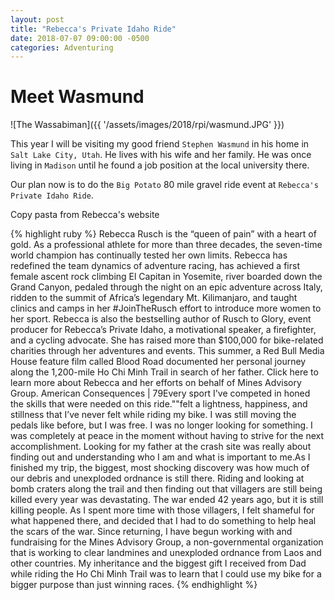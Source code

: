 ```yaml
---
layout: post
title: "Rebecca's Private Idaho Ride"
date: 2018-07-07 09:00:00 -0500
categories: Adventuring 
---
```


# Meet Wasmund

![The Wassabiman]({{ '/assets/images/2018/rpi/wasmund.JPG' }})

This year I will be visiting my good friend `Stephen Wasmund` in his home in `Salt Lake City, Utah`. He lives with his wife and her family. He was once living in `Madison` until he found a job position at the local university there. 

Our plan now is to do the `Big Potato` 80 mile gravel ride event at `Rebecca's Private Idaho Ride`. 

Copy pasta from Rebecca's website 

{% highlight ruby %}
Rebecca Rusch is the “queen of pain” with a heart of gold. As a professional athlete for more than three decades, the seven-time world champion has continually tested her own limits. Rebecca has redefined the team dynamics of adventure racing, has achieved a first female ascent rock climbing El Capitan in Yosemite, river boarded down the Grand Canyon, pedaled through the night on an epic adventure across Italy, ridden to the summit of Africa’s legendary Mt. Kilimanjaro, and taught clinics and camps in her #JoinTheRusch effort to introduce more women to her sport. Rebecca is also the bestselling author of Rusch to Glory, event producer for Rebecca’s Private Idaho, a motivational speaker, a firefighter, and a cycling advocate. She has raised more than $100,000 for bike-related charities through her adventures and events. This summer, a Red Bull Media House feature film called Blood Road documented her personal journey along the 1,200-mile Ho Chi Minh Trail in search of her father. Click here to learn more about Rebecca and her efforts on behalf of Mines Advisory Group. American Consequences  |  79Every sport I've competed in honed the skills that were needed on this ride.""felt a lightness, happiness, and stillness that I’ve never felt while riding my bike. I was still moving the pedals like before, but I was free. I was no longer looking for something. I was completely at peace in the moment without having to strive for the next accomplishment. Looking for my father at the crash site was really about finding out and understanding who I am and what is important to me.As I finished my trip, the biggest, most shocking discovery was how much of our debris and unexploded ordnance is still there. Riding and looking at bomb craters along the trail and then finding out that villagers are still being killed every year was devastating. The war ended 42 years ago, but it is still killing people. As I spent more time with those villagers, I felt shameful for what happened there, and decided that I had to do something to help heal the scars of the war. Since returning, I have begun working with and fundraising for the Mines Advisory Group, a non-governmental organization that is working to clear landmines and unexploded ordnance from Laos and other countries. My inheritance and the biggest gift I received from Dad while riding the Ho Chi Minh Trail was to learn that I could use my bike for a bigger purpose than just winning races. 
{% endhighlight %}
